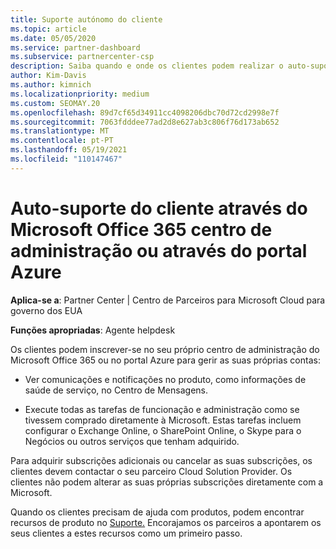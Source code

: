 ```yaml
---
title: Suporte autónomo do cliente
ms.topic: article
ms.date: 05/05/2020
ms.service: partner-dashboard
ms.subservice: partnercenter-csp
description: Saiba quando e onde os clientes podem realizar o auto-suporte para gerir as suas próprias contas e quando devem contactar o seu parceiro Cloud Solution Provider.
author: Kim-Davis
ms.author: kimnich
ms.localizationpriority: medium
ms.custom: SEOMAY.20
ms.openlocfilehash: 89d7cf65d34911cc4098206dbc70d72cd2998e7f
ms.sourcegitcommit: 7063fdddee77ad2d8e627ab3c806f76d173ab652
ms.translationtype: MT
ms.contentlocale: pt-PT
ms.lasthandoff: 05/19/2021
ms.locfileid: "110147467"
---
```

# <a name="customer-self-support-through-microsoft-office-365-admin-center-or-through-the-azure-portal"></a>Auto-suporte do cliente através do Microsoft Office 365 centro de administração ou através do portal Azure

**Aplica-se a**: Partner Center | Centro de Parceiros para Microsoft Cloud para governo dos EUA

**Funções apropriadas**: Agente helpdesk

Os clientes podem inscrever-se no seu próprio centro de administração do Microsoft Office 365 ou no portal Azure para gerir as suas próprias contas:

- Ver comunicações e notificações no produto, como informações de saúde de serviço, no Centro de Mensagens.

- Execute todas as tarefas de funcionação e administração como se tivessem comprado diretamente à Microsoft. Estas tarefas incluem configurar o Exchange Online, o SharePoint Online, o Skype para o Negócios ou outros serviços que tenham adquirido.

Para adquirir subscrições adicionais ou cancelar as suas subscrições, os clientes devem contactar o seu parceiro Cloud Solution Provider. Os clientes não podem alterar as suas próprias subscrições diretamente com a Microsoft.

Quando os clientes precisam de ajuda com produtos, podem encontrar recursos de produto no [Suporte.](https://partnercenter.microsoft.com/partner/support) Encorajamos os parceiros a apontarem os seus clientes a estes recursos como um primeiro passo.

 

 



